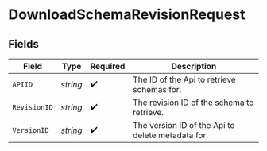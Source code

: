 # DownloadSchemaRevisionRequest


## Fields

| Field                                             | Type                                              | Required                                          | Description                                       |
| ------------------------------------------------- | ------------------------------------------------- | ------------------------------------------------- | ------------------------------------------------- |
| `APIID`                                           | *string*                                          | :heavy_check_mark:                                | The ID of the Api to retrieve schemas for.        |
| `RevisionID`                                      | *string*                                          | :heavy_check_mark:                                | The revision ID of the schema to retrieve.        |
| `VersionID`                                       | *string*                                          | :heavy_check_mark:                                | The version ID of the Api to delete metadata for. |